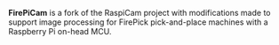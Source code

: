 **FirePiCam** is a fork of the RaspiCam project with modifications made to support image processing for FirePick pick-and-place machines with a Raspberry Pi on-head MCU.
